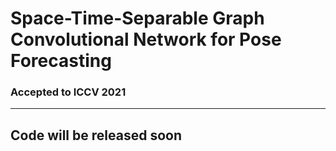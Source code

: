 # Space-Time-Separable Graph Convolutional Network for Pose Forecasting 
### Accepted to ICCV 2021

--------
## Code will be released soon 
